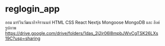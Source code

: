# reglogin_app
ออม มาร์วินวัฒนากิจจิรานนท์ 
HTML CSS React Nextjs Mongoose MongoDB
และ ลิงค์รูปภาพ https://drive.google.com/drive/folders/1das_2j2jr06l8mpbJWvCgTSK26LXs19C?usp=sharing
